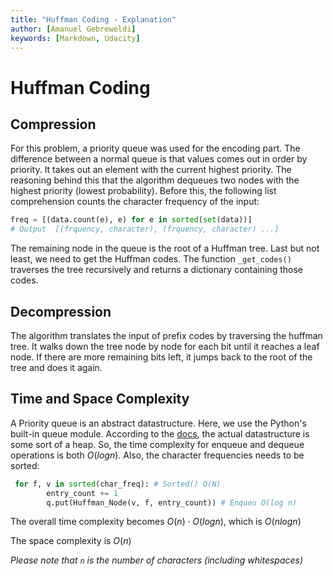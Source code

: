 ```yaml
---
title: "Huffman Coding - Explanation"
author: [Amanuel Gebreweldi]
keywords: [Markdown, Udacity]
---
```

# Huffman Coding 


## Compression 

For this problem, a priority queue was used for the encoding part. 
The difference between a normal queue is that values comes out in order by priority. It takes out an element with the current highest priority. 
The reasoning behind this that the algorithm dequeues two nodes with the highest priority (lowest probability). Before this, the following list comprehension counts the character frequency of the input:
```python 
freq = [(data.count(e), e) for e in sorted(set(data))]
# Output  [(frquency, character), (frquency, character) ...]

```
The remaining node in the queue is the root of a Huffman tree. 
Last but not least,  we need to get the Huffman codes. The function 
`_get_codes()` traverses the tree recursively and returns a dictionary containing those codes. 

## Decompression 
The algorithm translates the input of prefix codes by traversing the huffman tree. It walks down the tree node by node for each bit until it reaches a leaf node. If there are more remaining bits left, it jumps back to the root of the tree and does it again. 

## Time and Space Complexity
A Priority queue is an abstract datastructure. Here, we use the Python's built-in queue module. According to the [docs](https://docs.python.org/3/library/heapq.html#priority-queue-implementation-notes), the actual datastructure is some sort of a heap. So, the time complexity for enqueue and dequeue operations is both $O(log n)$. Also, the character frequencies needs to be sorted: 
```python
 for f, v in sorted(char_freq): # Sorted() O(N)
        entry_count += 1
        q.put(Huffman_Node(v, f, entry_count)) # Enqueu O(log n)
```
The overall time complexity becomes $O(n) \cdot O(log n)$, which is $O(n   log n)$

The space complexity is $O(n)$

*Please note that `n` is the number of characters (including whitespaces)*